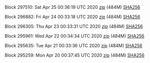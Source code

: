 Block 297510: Sat Apr 25 00:36:19 UTC 2020 [zip](https://dash-bootstrap.ams3.digitaloceanspaces.com/testnet/2020-04-25/bootstrap.dat.zip) (484M) [SHA256](https://dash-bootstrap.ams3.digitaloceanspaces.com/testnet/2020-04-25/sha256.txt)

Block 296882: Fri Apr 24 00:33:18 UTC 2020 [zip](https://dash-bootstrap.ams3.digitaloceanspaces.com/testnet/2020-04-24/bootstrap.dat.zip) (484M) [SHA256](https://dash-bootstrap.ams3.digitaloceanspaces.com/testnet/2020-04-24/sha256.txt)

Block 296305: Thu Apr 23 00:33:31 UTC 2020 [zip](https://dash-bootstrap.ams3.digitaloceanspaces.com/testnet/2020-04-23/bootstrap.dat.zip) (484M) [SHA256](https://dash-bootstrap.ams3.digitaloceanspaces.com/testnet/2020-04-23/sha256.txt)

Block 295961: Wed Apr 22 00:34:34 UTC 2020 [zip](https://dash-bootstrap.ams3.digitaloceanspaces.com/testnet/2020-04-22/bootstrap.dat.zip) (484M) [SHA256](https://dash-bootstrap.ams3.digitaloceanspaces.com/testnet/2020-04-22/sha256.txt)

Block 295635: Tue Apr 21 00:33:36 UTC 2020 [zip](https://dash-bootstrap.ams3.digitaloceanspaces.com/testnet/2020-04-21/bootstrap.dat.zip) (484M) [SHA256](https://dash-bootstrap.ams3.digitaloceanspaces.com/testnet/2020-04-21/sha256.txt)

Block 295259: Mon Apr 20 00:37:45 UTC 2020 [zip](https://dash-bootstrap.ams3.digitaloceanspaces.com/testnet/2020-04-20/bootstrap.dat.zip) (484M) [SHA256](https://dash-bootstrap.ams3.digitaloceanspaces.com/testnet/2020-04-20/sha256.txt)
